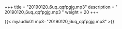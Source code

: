 +++
title = "20190120_6uq_qqfpgjg.mp3"
description = " 20190120_6uq_qqfpgjg.mp3 "
weight = 20
+++

{{< myaudio01 mp3="20190120_6uq_qqfpgjg.mp3" >}}

